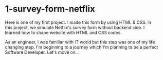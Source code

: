 # 1-survey-form-netflix

Here is one of my first project. I made this form by using HTML & CSS. 
In this project, we simulate Netflix's survey form without backend side.
I learned how to shape website with HTML and CSS codes.

As an engineer, I was familiar with IT world but this step was one of my life changing step. 
I'm beginning to a journey which I'm planning to be a perfect Software Developer.
Let's move on...

<a href="./survey-form-netflix.JPG"></a>
